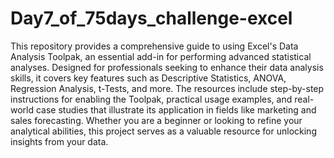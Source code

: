 # Day7_of_75days_challenge-excel
This repository provides a comprehensive guide to using Excel's Data Analysis Toolpak, an essential add-in for performing advanced statistical analyses. Designed for professionals seeking to enhance their data analysis skills, it covers key features such as Descriptive Statistics, ANOVA, Regression Analysis, t-Tests, and more. The resources include step-by-step instructions for enabling the Toolpak, practical usage examples, and real-world case studies that illustrate its application in fields like marketing and sales forecasting. Whether you are a beginner or looking to refine your analytical abilities, this project serves as a valuable resource for unlocking insights from your data.
